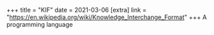 +++
title = "KIF"
date = 2021-03-06
[extra]
link = "https://en.wikipedia.org/wiki/Knowledge_Interchange_Format"
+++
A programming language

